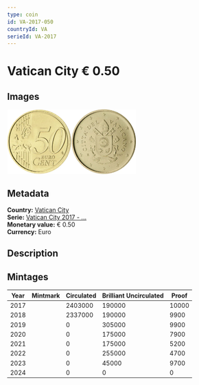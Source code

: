 ```yaml
---
type: coin
id: VA-2017-050
countryId: VA
serieId: VA-2017
---
```


# Vatican City € 0.50

## Images

<img src="../../../Images/common-2007-050.webp" height="150" alt="Front image"><img src="Images/vatican city-2017-050.webp" height="150" alt="Back image">

## Metadata

**Country:** [Vatican City](../index.md)\
**Serie:** [Vatican City 2017 - ...](index.md)\
**Monetary value:** € 0.50\
**Currency:** Euro

## Description

## Mintages

| Year | Mintmark | Circulated | Brilliant Uncirculated | Proof |
| ---- | -------- | ---------- | ---------------------- | ----- |
| 2017 |          | 2403000    | 190000                 | 10000 |
| 2018 |          | 2337000    | 190000                 | 9900  |
| 2019 |          | 0          | 305000                 | 9900  |
| 2020 |          | 0          | 175000                 | 7900  |
| 2021 |          | 0          | 175000                 | 5200  |
| 2022 |          | 0          | 255000                 | 4700  |
| 2023 |          | 0          | 45000                  | 9700  |
| 2024 |          | 0          | 0                      | 0     |
